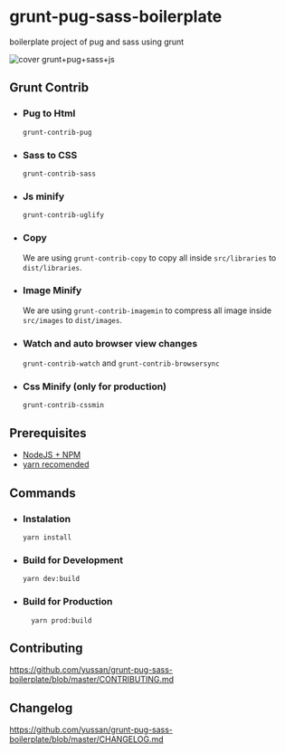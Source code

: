 # grunt-pug-sass-boilerplate
boilerplate project of pug and sass using grunt

![cover grunt+pug+sass+js](https://lh3.googleusercontent.com/Nv4geRPuwmTNwm40DasXLbSoRrLBtxF48R-FvRQlkQhKAM-I3Xcm388y80QoUimapOl_vRozBKok6iQHsddebtM9LY_7zMtOA7pw2w=w1920-h1080-rw-no)

## Grunt Contrib
* ### Pug to Html
  `grunt-contrib-pug`
* ### Sass to CSS 
  `grunt-contrib-sass`
* ### Js minify
  `grunt-contrib-uglify`
* ### Copy
  We are using `grunt-contrib-copy` to copy all inside `src/libraries` to `dist/libraries`. 
* ### Image Minify
  We are using `grunt-contrib-imagemin` to compress all image inside `src/images` to `dist/images`. 
* ### Watch and auto browser view changes
  `grunt-contrib-watch` and `grunt-contrib-browsersync`
* ### Css Minify (only for production)
  `grunt-contrib-cssmin`

## Prerequisites
- <a href="https://nodejs.org/en/" target="_blank">NodeJS + NPM</a>
- <a href="yarnpkg.com/lang/en/docs/cli/global/" target="_blank">yarn recomended</a>

## Commands

  * ### Instalation
      ```
      yarn install 
      ```

  * ### Build for Development
      ```
      yarn dev:build
      ```

  * ### Build for Production
      ```
        yarn prod:build
      ```

## Contributing
https://github.com/yussan/grunt-pug-sass-boilerplate/blob/master/CONTRIBUTING.md

## Changelog
https://github.com/yussan/grunt-pug-sass-boilerplate/blob/master/CHANGELOG.md


